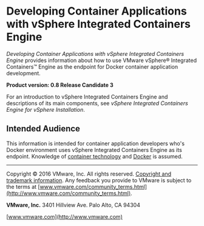 # Developing Container Applications with vSphere Integrated Containers Engine 

*Developing Container Applications with vSphere Integrated Containers Engine* provides information about how to use VMware vSphere&reg; Integrated Containers&trade; Engine as the endpoint for Docker container application development.

**Product version: 0.8 Release Candidate 3**

For an introduction to vSphere Integrated Containers Engine and descriptions of its main components, see *vSphere Integrated Containers Engine for vSphere Installation*.

## Intended Audience

This information is intended for container application developers who's Docker environment uses vSphere Integrated Containers Engine as its endpoint. Knowledge of [container technology](https://en.wikipedia.org/wiki/Operating-system-level_virtualization) and [Docker](https://docs.docker.com/) is assumed.

----------

Copyright &copy; 2016 VMware, Inc. All rights reserved. [Copyright and trademark information](http://pubs.vmware.com/copyright-trademark.html). Any feedback you provide to VMware is subject to the terms at [www.vmware.com/community_terms.html](http://www.vmware.com/community_terms.html).

**VMware, Inc.**
3401 Hillview Ave.
Palo Alto, CA 94304

[www.vmware.com](http://www.vmware.com)
